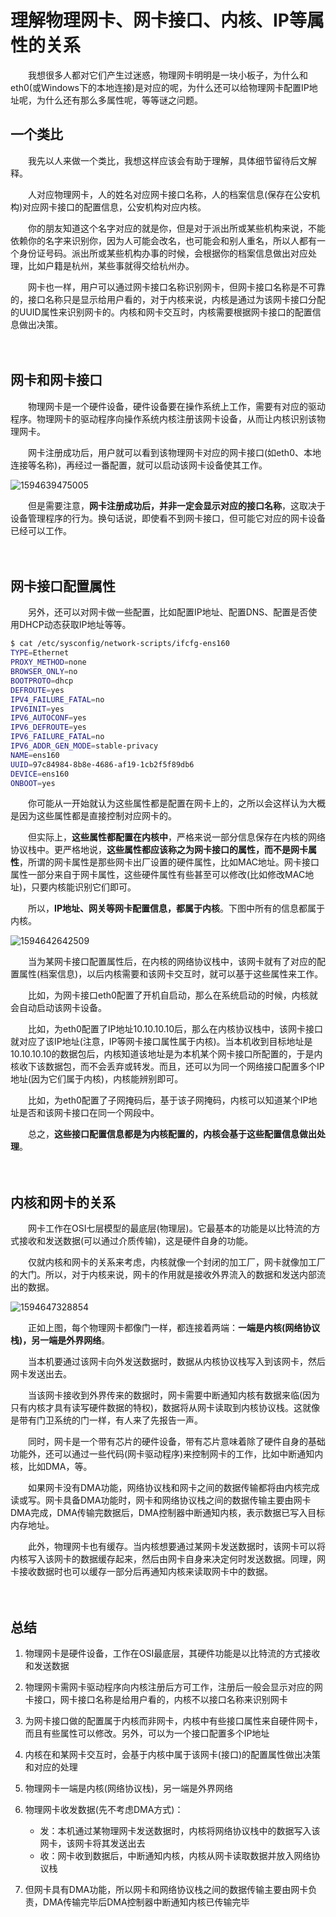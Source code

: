 # 理解物理网卡、网卡接口、内核、IP等属性的关系

　　我想很多人都对它们产生过迷惑，物理网卡明明是一块小板子，为什么和eth0(或Windows下的本地连接)是对应的呢，为什么还可以给物理网卡配置IP地址呢，为什么还有那么多属性呢，等等谜之问题。

## 一个类比

　　我先以人来做一个类比，我想这样应该会有助于理解，具体细节留待后文解释。

　　人对应物理网卡，人的姓名对应网卡接口名称，人的档案信息(保存在公安机构)对应网卡接口的配置信息，公安机构对应内核。

　　你的朋友知道这个名字对应的就是你，但是对于派出所或某些机构来说，不能依赖你的名字来识别你，因为人可能会改名，也可能会和别人重名，所以人都有一个身份证号码。派出所或某些机构办事的时候，会根据你的档案信息做出对应处理，比如户籍是杭州，某些事就得交给杭州办。

　　网卡也一样，用户可以通过网卡接口名称识别网卡，但网卡接口名称是不可靠的，接口名称只是显示给用户看的，对于内核来说，内核是通过为该网卡接口分配的UUID属性来识别网卡的。内核和网卡交互时，内核需要根据网卡接口的配置信息做出决策。

　　‍

## 网卡和网卡接口

　　物理网卡是一个硬件设备，硬件设备要在操作系统上工作，需要有对应的驱动程序。物理网卡的驱动程序向操作系统内核注册该网卡设备，从而让内核识别该物理网卡。

　　网卡注册成功后，用户就可以看到该物理网卡对应的网卡接口(如eth0、本地连接等名称)，再经过一番配置，就可以启动该网卡设备使其工作。

​![1594639475005](assets/net-img-1594639475005-20240404111701-wxtxzz9.png)​

　　但是需要注意，**网卡注册成功后，并非一定会显示对应的接口名称**，这取决于设备管理程序的行为。换句话说，即使看不到网卡接口，但可能它对应的网卡设备已经可以工作。

　　‍

## 网卡接口配置属性

　　另外，还可以对网卡做一些配置，比如配置IP地址、配置DNS、配置是否使用DHCP动态获取IP地址等等。

```bash
$ cat /etc/sysconfig/network-scripts/ifcfg-ens160 
TYPE=Ethernet
PROXY_METHOD=none
BROWSER_ONLY=no
BOOTPROTO=dhcp
DEFROUTE=yes
IPV4_FAILURE_FATAL=no
IPV6INIT=yes
IPV6_AUTOCONF=yes
IPV6_DEFROUTE=yes
IPV6_FAILURE_FATAL=no
IPV6_ADDR_GEN_MODE=stable-privacy
NAME=ens160
UUID=97c84984-8b8e-4686-af19-1cb2f5f89db6
DEVICE=ens160
ONBOOT=yes
```

　　你可能从一开始就认为这些属性都是配置在网卡上的，之所以会这样认为大概是因为这些属性都是直接控制对应网卡的。

　　但实际上，**这些属性都配置在内核中**，严格来说一部分信息保存在内核的网络协议栈中。更严格地说，**这些属性都应该称之为网卡接口的属性，而不是网卡属性**，所谓的网卡属性是那些网卡出厂设置的硬件属性，比如MAC地址。网卡接口属性一部分来自于网卡属性，这些硬件属性有些甚至可以修改(比如修改MAC地址)，只要内核能识别它们即可。

　　所以，**IP地址、网关等网卡配置信息，都属于内核**。下图中所有的信息都属于内核。

​![1594642642509](assets/net-img-1594642642509-20240404111702-7s2lbjm.png)​

　　当为某网卡接口配置属性后，在内核的网络协议栈中，该网卡就有了对应的配置属性(档案信息)，以后内核需要和该网卡交互时，就可以基于这些属性来工作。

　　比如，为网卡接口eth0配置了开机自启动，那么在系统启动的时候，内核就会自动启动该网卡设备。

　　比如，为eth0配置了IP地址10.10.10.10后，那么在内核协议栈中，该网卡接口就对应了该IP地址(注意，IP等网卡接口属性属于内核)。当本机收到目标地址是10.10.10.10的数据包后，内核知道该地址是为本机某个网卡接口所配置的，于是内核收下该数据包，而不会丢弃或转发。而且，还可以为同一个网络接口配置多个IP地址(因为它们属于内核)，内核能辨别即可。

　　比如，为eth0配置了子网掩码后，基于该子网掩码，内核可以知道某个IP地址是否和该网卡接口在同一个网段中。

　　总之，**这些接口配置信息都是为内核配置的，内核会基于这些配置信息做出处理**。

　　‍

## 内核和网卡的关系

　　网卡工作在OSI七层模型的最底层(物理层)。它最基本的功能是以比特流的方式接收和发送数据(可以通过介质传输)，这是硬件自身的功能。

　　仅就内核和网卡的关系来考虑，内核就像一个封闭的加工厂，网卡就像加工厂的大门。所以，对于内核来说，网卡的作用就是接收外界流入的数据和发送内部流出的数据。

​![1594647328854](assets/net-img-1594647328854-20240404111705-8aadbtx.png)​

　　正如上图，每个物理网卡都像门一样，都连接着两端：**一端是内核(网络协议栈)，另一端是外界网络**。

　　当本机要通过该网卡向外发送数据时，数据从内核协议栈写入到该网卡，然后网卡发送出去。

　　当该网卡接收到外界传来的数据时，网卡需要中断通知内核有数据来临(因为只有内核才具有读写硬件数据的特权)，数据将从网卡读取到内核协议栈。这就像是带有门卫系统的门一样，有人来了先报告一声。

　　同时，网卡是一个带有芯片的硬件设备，带有芯片意味着除了硬件自身的基础功能外，还可以通过一些代码(网卡驱动程序)来控制网卡的工作，比如中断通知内核，比如DMA，等。

　　如果网卡没有DMA功能，网络协议栈和网卡之间的数据传输都将由内核完成读或写。网卡具备DMA功能时，网卡和网络协议栈之间的数据传输主要由网卡DMA完成，DMA传输完数据后，DMA控制器中断通知内核，表示数据已写入目标内存地址。

　　此外，物理网卡也有缓存。当内核想要通过某网卡发送数据时，该网卡可以将内核写入该网卡的数据缓存起来，然后由网卡自身来决定何时发送数据。同理，网卡接收数据时也可以缓存一部分后再通知内核来读取网卡中的数据。

　　‍

## 总结

1. 物理网卡是硬件设备，工作在OSI最底层，其硬件功能是以比特流的方式接收和发送数据
2. 物理网卡需网卡驱动程序向内核注册后方可工作，注册后一般会显示对应的网卡接口，网卡接口名称是给用户看的，内核不以接口名称来识别网卡
3. 为网卡接口做的配置属于内核而非网卡，内核中有些接口属性来自硬件网卡，而且有些属性可以修改。另外，可以为一个接口配置多个IP地址
4. 内核在和某网卡交互时，会基于内核中属于该网卡(接口)的配置属性做出决策和对应的处理
5. 物理网卡一端是内核(网络协议栈)，另一端是外界网络
6. 物理网卡收发数据(先不考虑DMA方式)：

    * 发：本机通过某物理网卡发送数据时，内核将网络协议栈中的数据写入该网卡，该网卡将其发送出去
    * 收：网卡收到数据后，中断通知内核，内核从网卡读取数据并放入网络协议栈
7. 但网卡具有DMA功能，所以网卡和网络协议栈之间的数据传输主要由网卡负责，DMA传输完毕后DMA控制器中断通知内核已传输完毕

　　‍
